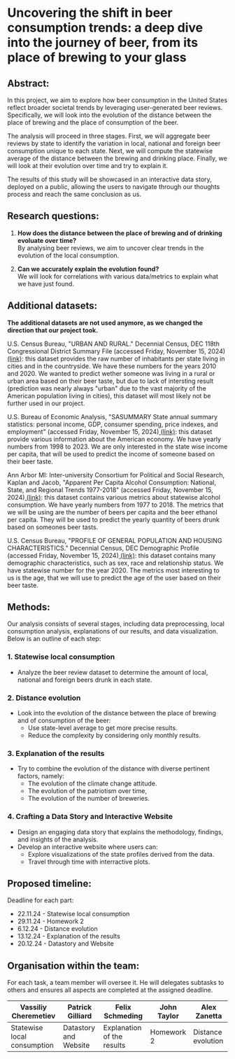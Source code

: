 # Uncovering the shift in beer consumption trends: a deep dive into the journey of beer, from its place of brewing to your glass
## Abstract: 
In this project, we aim to explore how beer consumption in the United States reflect broader societal trends by leveraging user-generated beer reviews. Specifically, we will look into the evolution of the distance between the place of brewing and the place of consumption of the beer.

The analysis will proceed in three stages. First, we will aggregate beer reviews by state to identify the variation in local, national and foreign beer consumption unique to each state. Next, we will compute the statewise average of the distance between the brewing and drinking place. Finally, we will look at their evolution over time and try to explain it.

The results of this study will be showcased in an interactive data story, deployed on a public, allowing the users to navigate through our thoughts process and reach the same conclusion as us.

## Research questions:
1. **How does the distance between the place of brewing and of drinking evoluate over time?**  
   By analysing beer reviews, we aim to uncover clear trends in the evolution of the local consumption.

2. **Can we accurately explain the evolution found?**  
   We will look for correlations with various data/metrics to explain what we have just found.

## Additional datasets:
**The additional datasets are not used anymore, as we changed the direction that our project took.**

U.S. Census Bureau, "URBAN AND RURAL." Decennial Census, DEC 118th Congressional District Summary File (accessed Friday, November 15, 2024)[ (link)](https://data.census.gov/table/DECENNIALCD1182020.H2?q=rural): this dataset provides the raw number of inhabitants per state living in cities and in the countryside. We have these numbers for the years 2010 and 2020. We wanted to predict wether someone was living in a rural or urban area based on their beer taste, but due to lack of intersting result (prediction was nearly always "urban" due to the vast majority of the American population living in cities), this dataset will most likely not be further used in our project.

U.S. Bureau of Economic Analysis, "SASUMMARY State annual summary statistics: personal income, GDP, consumer spending, price indexes, and employment" (accessed Friday, November 15, 2024)[ (link)](https://apps.bea.gov/itable/?ReqID=70&step=1#eyJhcHBpZCI6NzAsInN0ZXBzIjpbMSwyOSwyNSwzMSwyNiwyNywzMF0sImRhdGEiOltbIlRhYmxlSWQiLCI2MDAiXSxbIk1ham9yX0FyZWEiLCIwIl0sWyJTdGF0ZSIsWyIwIl1dLFsiQXJlYSIsWyJYWCJdXSxbIlN0YXRpc3RpYyIsWyItMSJdXSxbIlVuaXRfb2ZfbWVhc3VyZSIsIkxldmVscyJdLFsiWWVhciIsWyItMSJdXSxbIlllYXJCZWdpbiIsIi0xIl0sWyJZZWFyX0VuZCIsIi0xIl1dfQ==): this dataset provide various information about the American economy. We have yearly numbers from 1998 to 2023. We are only interested in the state wise income per capita, that will be used to predict the income of someone based on their beer taste.

Ann Arbor MI: Inter-university Consortium for Political and Social Research, Kaplan and Jacob, "Apparent Per Capita Alcohol Consumption: National, State, and Regional Trends 1977-2018" (accessed Friday, November 15, 2024)[ (link)](https://doi.org/10.3886/E105583V5-82040): this dataset contains various metrics about statewise alcohol consumption. We have yearly numbers from 1977 to 2018. The metrics that we will be using are the number of beers per capita and the beer ethanol per capita. They will be used to predict the yearly quantity of beers drunk based on someones beer tasts.

U.S. Census Bureau, "PROFILE OF GENERAL POPULATION AND HOUSING CHARACTERISTICS." Decennial Census, DEC Demographic Profile (accessed Friday, November 15, 2024)[ (link)](https://data.census.gov/table/DECENNIALDP2020.DP1?q=decenial%20census&g=010XX00US$0400000_9500000US5699999): this dataset contains many demographic characteristics, such as sex, race and relationship status. We have statewise number for the year 2020. The metrics most interesting to us is the age, that we will use to predict the age of the user based on their beer taste.


## Methods:

Our analysis consists of several stages, including data preprocessing, local consumption analysis, explanations of our results, and data visualization. Below is an outline of each step:

### 1. Statewise local consumption
- Analyze the beer review dataset to determine the amount of local, national and foreign beers drunk in each state.

### 2. Distance evolution
- Look into the evolution of the distance between the place of brewing and of consumption of the beer: 
  - Use state-level average to get more precise results.
  - Reduce the complexity by considering only monthly results.

### 3. Explanation of the results
- Try to combine the evolution of the distance with diverse pertinent factors, namely:
   - The evolution of the climate change attitude.
   - The evolution of the patriotism over time,
   - The evolution of the number of breweries.

### 4. Crafting a Data Story and Interactive Website
- Design an engaging data story that explains the methodology, findings, and insights of the analysis.
- Develop an interactive website where users can:
  - Explore visualizations of the state profiles derived from the data.
  - Travel through time with interractive plots.


## Proposed timeline:
Deadline for each part:
- 22.11.24 - Statewise local consumption
- 29.11.24 - Homework 2
- 6.12.24 - Distance evolution
- 13.12.24 - Explanation of the results
- 20.12.24 - Datastory and Website
  
## Organisation within the team:

For each task, a team member will oversee it. He will delegates subtasks to others and ensures all aspects are completed at the assigned deadline.

| Vassiliy Cheremetiev        | Patrick Gilliard      | Felix Schmeding            | John Taylor | Alex Zanetta            |
|-----------------------------|-----------------------|----------------------------|-------------|-------------------|
| Statewise local consumption | Datastory and Website | Explanation of the results | Homework 2  | Distance evolution |

